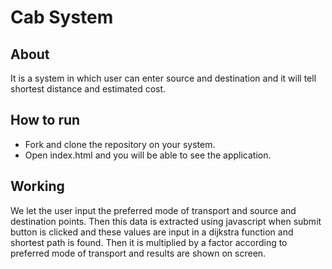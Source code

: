 Cab System
==========

About
-----

It is a system in which user can enter source and destination and it will tell shortest distance and estimated cost.

How to run
----------

*   Fork and clone the repository on your system.
*   Open index.html and you will be able to see the application.

Working
-------

We let the user input the preferred mode of transport and source and destination points. Then this data is extracted using javascript when submit button is clicked and these values are input in a dijkstra function and shortest path is found. Then it is multiplied by a factor according to preferred mode of transport and results are shown on screen.